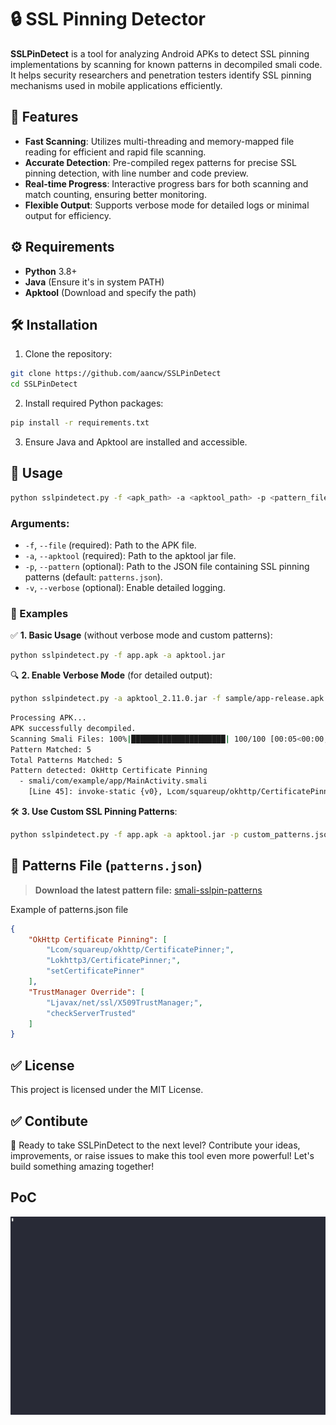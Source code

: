 # 🔒 SSL Pinning Detector

**SSLPinDetect** is a tool for analyzing Android APKs to detect SSL pinning implementations by scanning for known patterns in decompiled smali code. It helps security researchers and penetration testers identify SSL pinning mechanisms used in mobile applications efficiently.

## 🚀 Features

- **Fast Scanning**: Utilizes multi-threading and memory-mapped file reading for efficient and rapid file scanning.
- **Accurate Detection**: Pre-compiled regex patterns for precise SSL pinning detection, with line number and code preview.
- **Real-time Progress**: Interactive progress bars for both scanning and match counting, ensuring better monitoring.
- **Flexible Output**: Supports verbose mode for detailed logs or minimal output for efficiency.

## ⚙️ Requirements

- **Python** 3.8+
- **Java** (Ensure it's in system PATH)
- **Apktool** (Download and specify the path)

## 🛠 Installation

1. Clone the repository:

```bash
git clone https://github.com/aancw/SSLPinDetect
cd SSLPinDetect
```

2. Install required Python packages:

```bash
pip install -r requirements.txt
```

3. Ensure Java and Apktool are installed and accessible.

## 🚦 Usage

```bash
python sslpindetect.py -f <apk_path> -a <apktool_path> -p <pattern_file> [-v]
```

### Arguments:

- `-f`, `--file` (required): Path to the APK file.
- `-a`, `--apktool` (required): Path to the apktool jar file.
- `-p`, `--pattern` (optional): Path to the JSON file containing SSL pinning patterns (default: `patterns.json`).
- `-v`, `--verbose` (optional): Enable detailed logging.

### 🧪 Examples

✅ **1. Basic Usage** (without verbose mode and custom patterns):

```bash
python sslpindetect.py -f app.apk -a apktool.jar
```

🔍 **2. Enable Verbose Mode** (for detailed output):

```bash
python sslpindetect.py -a apktool_2.11.0.jar -f sample/app-release.apk -v
```

```bash
Processing APK...
APK successfully decompiled.
Scanning Smali Files: 100%|█████████████████████| 100/100 [00:05<00:00, 19.76it/s]
Pattern Matched: 5
Total Patterns Matched: 5
Pattern detected: OkHttp Certificate Pinning
  - smali/com/example/app/MainActivity.smali
	[Line 45]: invoke-static {v0}, Lcom/squareup/okhttp/CertificatePinner;->check(Ljava/lang/String;)V
```

🛠️ **3. Use Custom SSL Pinning Patterns**:

```bash
python sslpindetect.py -f app.apk -a apktool.jar -p custom_patterns.json
```

## 📂 Patterns File (`patterns.json`)

> **Download the latest pattern file:** [smali-sslpin-patterns](https://github.dev/aancw/smali-sslpin-patterns)

Example of patterns.json file
```json
{
    "OkHttp Certificate Pinning": [
        "Lcom/squareup/okhttp/CertificatePinner;",
        "Lokhttp3/CertificatePinner;",
        "setCertificatePinner"
    ],
    "TrustManager Override": [
        "Ljavax/net/ssl/X509TrustManager;",
        "checkServerTrusted"
    ]
}
```

## ✅ License

This project is licensed under the MIT License.

## ✅ Contibute

🚀 Ready to take SSLPinDetect to the next level? Contribute your ideas, improvements, or raise issues to make this tool even more powerful! Let's build something amazing together!


## PoC

![SSL Pinning Detector PoC](poc.gif)

